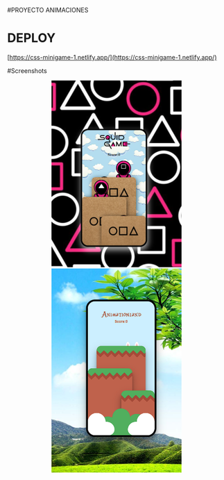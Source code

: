 #PROYECTO ANIMACIONES

# DEPLOY

[https://css-minigame-1.netlify.app/](https://css-minigame-1.netlify.app/)


#Screenshots
<br>
<div style="text-align:center;">
    <img src="./screenSquid.png" alt="SquidGames" width="300">
    <img src="./screenAnimationland.png" alt="SquidGames" width="300">
</div>
